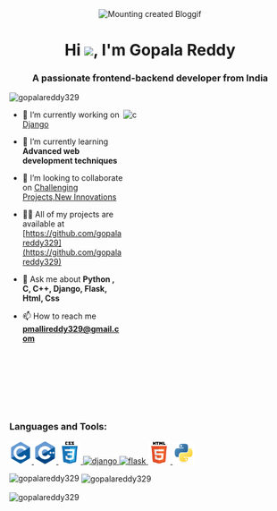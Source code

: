 <div id="header" align="center">
 <img src="https://data.bloggif.com/distant/user/store/3/6/1/4/ff1c2b8273b7971c06f246a686af4163.gif" alt="Mounting created Bloggif" width="800" height="500" />
</div>


<h1 align="center">Hi <img src="https://emojipedia-us.s3.amazonaws.com/source/noto-emoji-animations/344/waving-hand_1f44b.gif" width="50">, I'm Gopala Reddy</h1>
<h3 align="center">A passionate frontend-backend developer from India</h3>

<p align="left"> <img src="https://komarev.com/ghpvc/?username=gopalareddy329&label=Profile%20views&color=0e75b6&style=flat" alt="gopalareddy329" /> </p>



<img align="right" src="https://media.giphy.com/media/fvx95jkua5th3YeThr/giphy.gif" alt="c" width="300" height="400"/>

- 🔭 I’m currently working on [Django](https://github.com/gopalareddy329/News-web-site.git)

- 🌱 I’m currently learning **Advanced web development techniques**

- 👯 I’m looking to collaborate on [Challenging Projects,New Innovations](https://github.com/gopalareddy329/AI-Powered-Online-Exam-Project.git)

- 👨‍💻 All of my projects are available at [https://github.com/gopalareddy329](https://github.com/gopalareddy329)

- 💬 Ask me about **Python , C, C++, Django, Flask, Html, Css**

- 📫 How to reach me **pmallireddy329@gmail.com**

<br><br><br><br><br><br>

<p align="left">
</p>

<h3 align="left">Languages and Tools:</h3>
<p align="left"> <a href="https://www.cprogramming.com/" target="_blank" rel="noreferrer"> <img src="https://raw.githubusercontent.com/devicons/devicon/master/icons/c/c-original.svg" alt="c" width="40" height="40"/> </a> <a href="https://www.w3schools.com/cpp/" target="_blank" rel="noreferrer"> <img src="https://raw.githubusercontent.com/devicons/devicon/master/icons/cplusplus/cplusplus-original.svg" alt="cplusplus" width="40" height="40"/> </a> <a href="https://www.w3schools.com/css/" target="_blank" rel="noreferrer"> <img src="https://raw.githubusercontent.com/devicons/devicon/master/icons/css3/css3-original-wordmark.svg" alt="css3" width="40" height="40"/> </a> <a href="https://www.djangoproject.com/" target="_blank" rel="noreferrer"> <img src="https://cdn.worldvectorlogo.com/logos/django.svg" alt="django" width="40" height="40"/> </a> <a href="https://flask.palletsprojects.com/" target="_blank" rel="noreferrer"> <img src="https://www.vectorlogo.zone/logos/pocoo_flask/pocoo_flask-icon.svg" alt="flask" width="40" height="40"/> </a> <a href="https://www.w3.org/html/" target="_blank" rel="noreferrer"> <img src="https://raw.githubusercontent.com/devicons/devicon/master/icons/html5/html5-original-wordmark.svg" alt="html5" width="40" height="40"/> </a> <a href="https://www.python.org" target="_blank" rel="noreferrer"> <img src="https://raw.githubusercontent.com/devicons/devicon/master/icons/python/python-original.svg" alt="python" width="40" height="40"/> </a> </p>

<p><img align="left" src="https://github-readme-stats.vercel.app/api/top-langs?username=gopalareddy329&show_icons=true&theme=radical&locale=en&layout=compact" alt="gopalareddy329" /></p>

<p>&nbsp;<img align="center" src="https://github-readme-stats.vercel.app/api?username=gopalareddy329&show_icons=true&theme=radical&locale=en" alt="gopalareddy329" /></p>

<p><img align="center" src="https://github-readme-streak-stats.herokuapp.com/?user=gopalareddy329&" alt="gopalareddy329" /></p>

